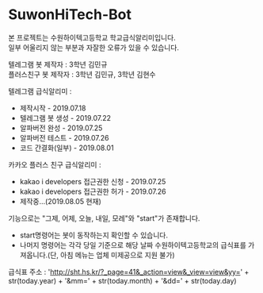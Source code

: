 # SuwonHiTech-Bot
본 프로젝트는 수원하이텍고등학교 학교급식알리미입니다. \
일부 어울리지 않는 부분과 자잘한 오류가 있을 수 있습니다.

텔레그램 봇 제작자 : 3학년 김민규\
플러스친구 봇 제작자 : 3학년 김민규, 3학년 김현수

텔레그램 급식알리미 : 
* 제작시작 - 2019.07.18
* 텔레그램 봇 생성 - 2019.07.22
* 알파버전 완성 - 2019.07.25
* 알파버전 테스트 - 2019.07.26
* 코드 간결화(일부) - 2019.08.01

카카오 플러스 친구 급식알리미 :
* kakao i developers 접근권한 신청 - 2019.07.25
* kakao i developers 접근권한 허가 - 2019.07.26
* 제작중...(2019.08.05 현재)

기능으로는 "그제, 어제, 오늘, 내일, 모레"와 "start"가 존재합니다.

* start명령어는 봇이 동작하는지 확인할 수 있습니다.
* 나머지 명령어는 각각 당일 기준으로 해당 날짜 수원하이텍고등학교의 급식표를 가져옵니다.(단, 아침 메뉴는 업체 미제공으로 지원 불가)

급식표 주소 : 'http://sht.hs.kr/?_page=41&_action=view&_view=view&yy=' + str(today.year) + '&mm=' + str(today.month) + '&dd=' + str(today.day)
